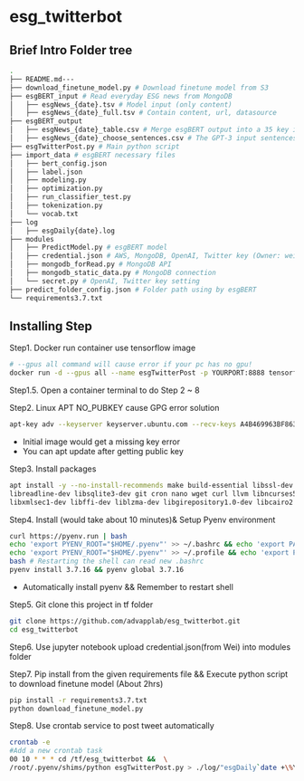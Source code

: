 # esg_twitterbot
## Brief Intro Folder tree
```bash
.
├── README.md---
├── download_finetune_model.py # Download finetune model from S3
├── esgBERT_input # Read everyday ESG news from MongoDB
│   ├── esgNews_{date}.tsv # Model input (only content)
│   ├── esgNews_{date}_full.tsv # Contain content, url, datasource
├── esgBERT_output 
│   ├── esgNews_{date}_table.csv # Merge esgBERT output into a 35 key issues table
│   ├── esgNews_{date}_choose_sentences.csv # The GPT-3 input sentences
├── esgTwitterPost.py # Main python script
├── import_data # esgBERT necessary files
│   ├── bert_config.json
│   ├── label.json
│   ├── modeling.py
│   ├── optimization.py
│   ├── run_classifier_test.py
│   ├── tokenization.py
│   └── vocab.txt
├── log
│   ├── esgDaily{date}.log
├── modules
│   ├── PredictModel.py # esgBERT model
│   ├── credential.json # AWS, MongoDB, OpenAI, Twitter key (Owner: wei)
│   ├── mongodb_forRead.py # MongoDB API
│   ├── mongodb_static_data.py # MongoDB connection
│   └── secret.py # OpenAI, Twitter key setting
├── predict_folder_config.json # Folder path using by esgBERT
└── requirements3.7.txt
```
## Installing Step
Step1. Docker run container use tensorflow image
```bash
# --gpus all command will cause error if your pc has no gpu!
docker run -d --gpus all --name esgTwitterPost -p YOURPORT:8888 tensorflow/tensorflow:1.15.0-gpu-jupyter
```
Step1.5. Open a container terminal to do Step 2 ~ 8

Step2.  Linux APT NO_PUBKEY cause GPG error solution
```bash
apt-key adv --keyserver keyserver.ubuntu.com --recv-keys A4B469963BF863CC && apt update -y
```
- Initial image would get a missing key error
- You can apt update after getting public key

Step3. Install packages
```bash
apt install -y --no-install-recommends make build-essential libssl-dev zlib1g-dev libbz2-dev \
libreadline-dev libsqlite3-dev git cron nano wget curl llvm libncurses5-dev xz-utils tk-dev libxml2-dev \
libxmlsec1-dev libffi-dev liblzma-dev libgirepository1.0-dev libcairo2 libcairo2-dev
```
Step4. Install (would take about 10 minutes)&  Setup Pyenv environment
```bash
curl https://pyenv.run | bash
echo 'export PYENV_ROOT="$HOME/.pyenv"' >> ~/.bashrc && echo 'export PATH="$PYENV_ROOT/bin:$PATH"' >> ~/.bashrc && echo 'if command -v pyenv 1>/dev/null 2>&1; then\n eval "$(pyenv init -)"\nfi' >> ~/.bashrc
echo 'export PYENV_ROOT="$HOME/.pyenv"' >> ~/.profile && echo 'export PATH="$PYENV_ROOT/bin:$PATH"' >> ~/.profile && echo 'if command -v pyenv 1>/dev/null 2>&1; then\n eval "$(pyenv init -)"\nfi' >> ~/.profile
bash # Restarting the shell can read new .bashrc
pyenv install 3.7.16 && pyenv global 3.7.16
```
- Automatically install pyenv && Remember to restart shell

Step5. Git clone this project in tf folder
 ```bash
 git clone https://github.com/advapplab/esg_twitterbot.git
 cd esg_twitterbot
 ```
Step6. Use jupyter notebook upload credential.json(from Wei) into modules folder 

Step7. Pip install from the given requirements file && Execute python script to download finetune model (About 2hrs)
  ```bash
  pip install -r requirements3.7.txt
  python download_finetune_model.py
  ```
Step8. Use crontab service to post tweet automatically
```bash
crontab -e
#Add a new crontab task
00 10 * * * cd /tf/esg_twitterbot &&  \
/root/.pyenv/shims/python esgTwitterPost.py > ./log/"esgDaily`date +\%Y\%m\%d`".log 2>&1
```
